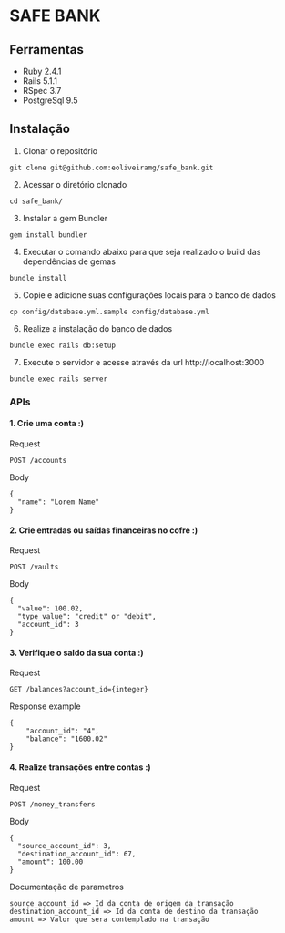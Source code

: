 # SAFE BANK

## Ferramentas

* Ruby 2.4.1
* Rails 5.1.1
* RSpec 3.7
* PostgreSql 9.5

## Instalação
1. Clonar o repositório

```console
git clone git@github.com:eoliveiramg/safe_bank.git
```

2. Acessar o diretório clonado

```console
cd safe_bank/
```

3. Instalar a gem Bundler

```console
gem install bundler
```

4. Executar o comando abaixo para que seja realizado o build das dependências de gemas

```console
bundle install
```

5. Copie e adicione suas configurações locais para o banco de dados
```console
cp config/database.yml.sample config/database.yml
```

6. Realize a instalação do banco de dados
```console
bundle exec rails db:setup
```

7. Execute o servidor e acesse através da url http://localhost:3000
```console
bundle exec rails server
```

### APIs
#### 1. Crie uma conta :)
Request
```console
POST /accounts
```
Body
```console
{
  "name": "Lorem Name"
}
```

#### 2. Crie entradas ou saídas financeiras no cofre :)
Request
```console
POST /vaults
```
Body
```console
{
  "value": 100.02,
  "type_value": "credit" or "debit",
  "account_id": 3
}
```

#### 3. Verifique o saldo da sua conta :)
Request
```console
GET /balances?account_id={integer}
```
Response example
```console
{
    "account_id": "4",
    "balance": "1600.02"
}
```

#### 4. Realize transações entre contas :)
Request
```console
POST /money_transfers
```
Body
```console
{
  "source_account_id": 3,
  "destination_account_id": 67,
  "amount": 100.00
}
```
Documentação de parametros
```console
source_account_id => Id da conta de origem da transação
destination_account_id => Id da conta de destino da transação
amount => Valor que sera contemplado na transação
```
